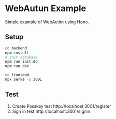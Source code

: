 # WebAutun Example

Simple example of WebAuthn using Hono.

## Setup

```bash
cd backend
npm install
# init database
npm run init:db
npm run dev
```

```bash
cd frontend
npx serve -p 3001
```

## Test

1. Create Passkey test http://localhost:3001/register
2. Sign in test http://localhost:3001/signin
